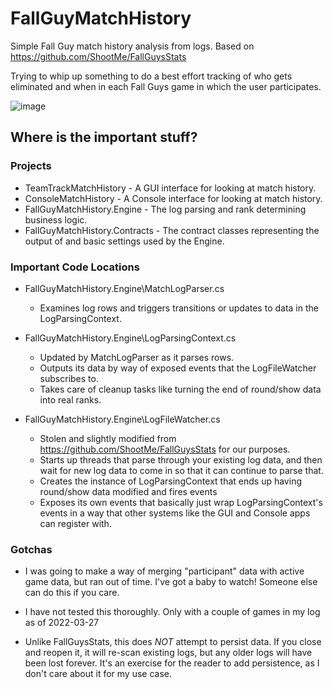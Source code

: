 # FallGuyMatchHistory
Simple Fall Guy match history analysis from logs.  Based on https://github.com/ShootMe/FallGuysStats

Trying to whip up something to do a best effort tracking of who gets eliminated and when in each Fall Guys game in which the user participates.

![image](https://user-images.githubusercontent.com/620343/160304651-9535cdb3-baa7-4f32-96a6-1deecabb803d.png)

## Where is the important stuff?

### Projects

* TeamTrackMatchHistory - A GUI interface for looking at match history.
* ConsoleMatchHistory - A Console interface for looking at match history.
* FallGuyMatchHistory.Engine - The log parsing and rank determining business logic.
* FallGuyMatchHistory.Contracts - The contract classes representing the output of and basic settings used by the Engine.

### Important Code Locations

* FallGuyMatchHistory.Engine\MatchLogParser.cs
	- Examines log rows and triggers transitions or updates to data in the LogParsingContext.
	
* FallGuyMatchHistory.Engine\LogParsingContext.cs
	- Updated by MatchLogParser as it parses rows.
	- Outputs its data by way of exposed events that the LogFileWatcher subscribes to.
	- Takes care of cleanup tasks like turning the end of round/show data into real ranks.
	
* FallGuyMatchHistory.Engine\LogFileWatcher.cs
	- Stolen and slightly modified from https://github.com/ShootMe/FallGuysStats for our purposes.
	- Starts up threads that parse through your existing log data, and then wait for new log data to come in so that it can continue to parse that.
	- Creates the instance of LogParsingContext that ends up having round/show data modified and fires events
	- Exposes its own events that basically just wrap LogParsingContext's events in a way that other systems like the GUI and Console apps can register with.

### Gotchas

* I was going to make a way of merging "participant" data with active game data, but ran out of time.  I've got a baby to watch!  Someone else can do this if you care.

* I have not tested this thoroughly.  Only with a couple of games in my log as of 2022-03-27

* Unlike FallGuysStats, this does *NOT* attempt to persist data.  If you close and reopen it, it will re-scan existing logs, but any older logs will have been lost forever.  It's an exercise for the reader to add persistence, as I don't care about it for my use case.
